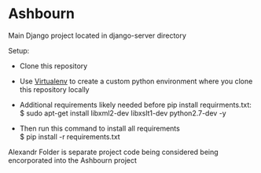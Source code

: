# Ashbourn
Main Django project located in django-server directory    

Setup:
* Clone this repository    
* Use [Virtualenv](https://virtualenv.pypa.io/en/stable/) to create a custom python environment where you clone this repository locally 
* Additional requirements likely needed before pip install requirments.txt:    
      $ sudo apt-get install libxml2-dev libxslt1-dev python2.7-dev -y
      
* Then run this command to install all requirements   
      $ pip install -r requirements.txt
      
      
Alexandr Folder is separate project code being considered being encorporated into the Ashbourn project
